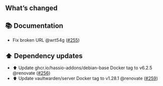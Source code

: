 ## What’s changed

## 📚 Documentation

- Fix broken URL @wrt54g ([#255](https://github.com/hassio-addons/addon-bitwarden/pull/255))

## ⬆️ Dependency updates

- ⬆️ Update ghcr.io/hassio-addons/debian-base Docker tag to v6.2.5 @renovate ([#256](https://github.com/hassio-addons/addon-bitwarden/pull/256))
- ⬆️ Update vaultwarden/server Docker tag to v1.28.1 @renovate ([#259](https://github.com/hassio-addons/addon-bitwarden/pull/259))
